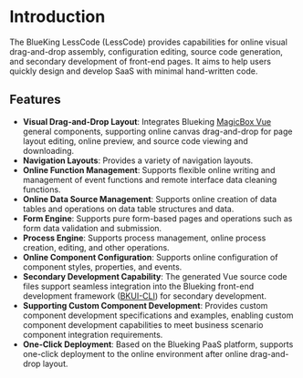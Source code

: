# Introduction

The BlueKing LessCode (LessCode) provides capabilities for online visual drag-and-drop assembly, configuration editing, source code generation, and secondary development of front-end pages. It aims to help users quickly design and develop SaaS with minimal hand-written code.

## Features

- **Visual Drag-and-Drop Layout**: Integrates Blueking [MagicBox Vue](https://magicbox.bk.tencent.com/components_vue/2.0/example/index.html#/) general components, supporting online canvas drag-and-drop for page layout editing, online preview, and source code viewing and downloading.
- **Navigation Layouts**: Provides a variety of navigation layouts.
- **Online Function Management**: Supports flexible online writing and management of event functions and remote interface data cleaning functions.
- **Online Data Source Management**: Supports online creation of data tables and operations on data table structures and data.
- **Form Engine**: Supports pure form-based pages and operations such as form data validation and submission.
- **Process Engine**: Supports process management, online process creation, editing, and other operations.
- **Online Component Configuration**: Supports online configuration of component styles, properties, and events.
- **Secondary Development Capability**: The generated Vue source code files support seamless integration into the Blueking front-end development framework ([BKUI-CLI](https://bk.tencent.com/docs/document/6.0/130/5940)) for secondary development.
- **Supporting Custom Component Development**: Provides custom component development specifications and examples, enabling custom component development capabilities to meet business scenario component integration requirements.
- **One-Click Deployment**: Based on the Blueking PaaS platform, supports one-click deployment to the online environment after online drag-and-drop layout.

